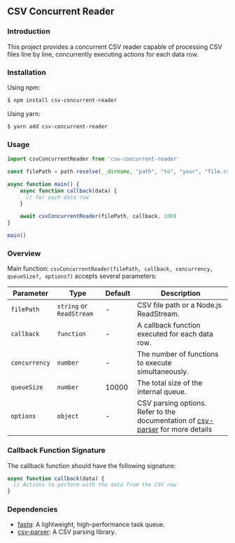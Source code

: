 ## CSV Concurrent Reader

### Introduction
This project provides a concurrent CSV reader capable of processing CSV files line by line, concurrently executing actions for each data row.

### Installation

Using npm:
```zsh
$ npm install csv-concurrent-reader
```

Using yarn:
```zsh
$ yarn add csv-concurrent-reader
```

### Usage
```javascript
import csvConcurrentReader from 'csv-concurrent-reader'

const filePath = path.resolve(__dirname, "path", "to", "your", "file.csv")

async function main() {
    async function callback(data) {
      // for each data row  
    }

    await csvConcurrentReader(filePath, callback, 100)
}

main()

```

### Overview
Main function: `csvConcurrentReader(filePath, callback, concurrency, queueSize?, options?)` accepts several parameters:

| Parameter    | Type                       | Default   | Description                                                                                                               |
|--------------|----------------------------|-----------|---------------------------------------------------------------------------------------------------------------------------|
| `filePath`   | `string` or `ReadStream`   |     -     | CSV file path or a Node.js ReadStream.                                                                                    |
| `callback`   | `function`                 |     -     | A callback function executed for each data row.                                                                           |
| `concurrency`| `number`                   |     -     | The number of functions to execute simultaneously.                                                                        |
| `queueSize`  | `number`                   |   10000   | The total size of the internal queue.                                                                                     |
| `options`    | `object`                   |     -     | CSV parsing options. Refer to the documentation of [csv-parser](https://github.com/mafintosh/csv-parser) for more details |


### Callback Function Signature
The callback function should have the following signature:

```javascript
async function callback(data) {
  // Actions to perform with the data from the CSV row
}
```

### Dependencies
- [fastq](https://github.com/mcollina/fastq): A lightweight, high-performance task queue.
- [csv-parser](https://github.com/mafintosh/csv-parser): A CSV parsing library.
